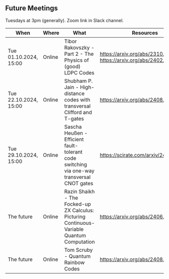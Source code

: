 ## Future Meetings

Tuesdays at 3pm (generally). Zoom link in Slack channel.

| When                  | Where  | What                                                                                        | Resources                                                          |
|-----------------------|--------|---------------------------------------------------------------------------------------------|--------------------------------------------------------------------|
| Tue 01.10.2024, 15:00 | Online | Tibor Rakovszky - Part 2 - The Physics of (good) LDPC Codes                                 | https://arxiv.org/abs/2310.16032, https://arxiv.org/abs/2402.16831 |
| Tue 22.10.2024, 15:00 | Online | Shubham P. Jain - High-distance codes with transversal Clifford and T-gates                 | https://arxiv.org/abs/2408.12752                                   |
| Tue 29.10.2024, 15:00 | Online | Sascha Heußen - Efficient fault-tolerant code switching via one-way transversal CNOT gates  | https://scirate.com/arxiv/2409.13465                               |
| The future            | Online | Razin Shaikh - The Focked-up ZX Calculus: Picturing Continuous-Variable Quantum Computation | https://arxiv.org/abs/2406.02905                                   |
| The future            | Online | Tom Scruby - Quantum Rainbow Codes                                                          | https://arxiv.org/abs/2408.13130                                   |